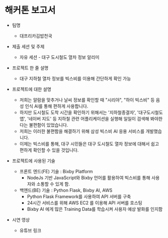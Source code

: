 # 해커톤 보고서

- 팀명
  - 대프리카김밥천국
  
- 제출 세션 및 주제
  - 자유 세션 - 대구 도시철도 열차 정보 알리미

- 프로젝트 한 줄 설명
  - 대구 지하철 열차 정보를 빅스비를 이용해 간단하게 확인 가능

- 프로젝트에 대한 설명
  - 저희는 알람을 맞추거나 날씨 정보를 확인할 때 "시리야", "하이 빅스비" 등 음성 인식 AI를 통해 편하게 사용합니다.
  - 하지만 도시철도 도착 시간을 확인하기 위해서는 '지하철종결자', '대구도시철도 앱', '네이버 지도' 등 지하철 관련 어플리케이션을 실행해 일일이 검색해 봐야한다는 불편함이 있었습니다.
  - 저희는 이러한 불편함을 해결하기 위해 삼성 빅스비 AI 응용 서비스를 개발했습니다.
  - 이제는 빅스비를 통해, 대구 시민들은 대구 도시철도 열차 정보에 대해서 쉽고 편하게 확인할 수 있을 것입니다.

- 프로젝트에 사용된 기술
  - 프론트 엔드(FE) 기술 : Bixby Platform
    - NodeJs 기반 JavaScript와 Bixby 언어를 활용하여 빅스비를 통해 사용자와 소통할 수 있게 함.
  - 백엔드(BE) 기술 : Python Flask, Bixby AI, AWS
    - Python Flask Framework를 사용하여 API 서버를 구축
    - 24시간 서비스를 위해 AWS EC2 를 이용해 API 서버를 호스팅
    - Bixby AI 에게 많은 Training Data를 학습시켜 사용자 예상 발화를 인지함

- 시연 영상
  - 유튜브 링크

